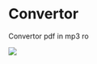 # Convertor
Convertor pdf in mp3 ro


![](https://github.com/kogaion28/Convertor_PDF_IN_MP3/blob/main/a.png)
